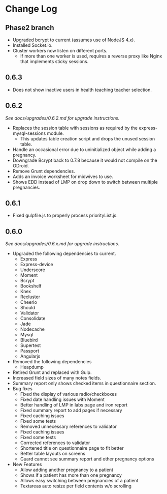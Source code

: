 # Change Log

## Phase2 branch

- Upgraded bcrypt to current (assumes use of NodeJS 4.x).
- Installed Socket.io.
- Cluster workers now listen on different ports.
   - If more than one worker is used, requires a reverse proxy
     like Nginx that implements sticky sessions.

## 0.6.3

- Does not show inactive users in health teaching teacher selection.

## 0.6.2

*See docs/upgrades/0.6.2.md for upgrade instructions.*

- Replaces the session table with sessions as required by the
  express-mysql-sessions module.
   - This updates table creation script and drops the unused session table.
- Handle an occasional error due to uninitialized object while adding a pregnancy.
- Downgrade Bcrypt back to 0.7.8 because it would not compile on the ODroid.
- Remove Grunt dependencies.
- Adds an invoice worksheet for midwives to use.
- Shows EDD instead of LMP on drop down to switch between multiple pregnancies.

## 0.6.1

- Fixed gulpfile.js to properly process priorityList.js.

## 0.6.0

*See docs/upgrades/0.6.x.md for upgrade instructions.*

- Upgraded the following dependencies to current.
   - Express
   - Express-device
   - Underscore
   - Moment
   - Bcrypt
   - Bookshelf
   - Knex
   - Recluster
   - Cheerio
   - Should
   - Validator
   - Consolidate
   - Jade
   - Nodecache
   - Mysql
   - Bluebird
   - Supertest
   - Passport
   - Angularjs
- Removed the following dependencies
   - Heapdump
- Retired Grunt and replaced with Gulp.
- Increased field sizes of many notes fields.
- Summary report only shows checked items in questionnaire section.
- Bug fixes
   - Fixed the display of various radio/checkboxes
   - Fixed date handling issues with Moment
   - Better handling of LMP in labs page and iron report
   - Fixed summary report to add pages if necessary
   - Fixed caching issues
   - Fixed some tests
   - Removed unnecessary references to validator
   - Fixed caching issues
   - Fixed some tests
   - Corrected references to validator
   - Shortened title on questionnaire page to fit better
   - Better table layouts on screens
   - Guard cannot see summary report and other pregnancy options
- New Features
   - Allow adding another pregnancy to a patient
   - Shows if a patient has more than one pregnancy
   - Allows easy switching between pregnancies of a patient
   - Textareas auto resize per field contents w/o scrolling


